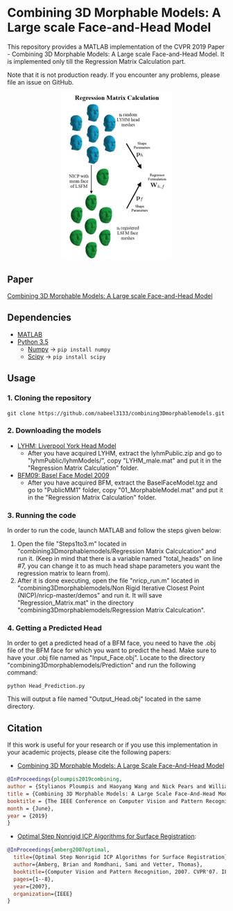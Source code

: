 # Combining 3D Morphable Models: A Large scale Face-and-Head Model
This repository provides a MATLAB implementation of the CVPR 2019 Paper - Combining 3D Morphable Models: A Large scale Face-and-Head Model. It is implemented only till the Regression Matrix Calculation part.

Note that it is not production ready. If you encounter any problems, please file an issue on GitHub.
<p align="center"><img width="50%" height="5%" src="images/main.jpg" /></p>

## Paper
[Combining 3D Morphable Models: A Large scale Face-and-Head Model](https://arxiv.org/abs/1903.03785)

## Dependencies
* [MATLAB](https://www.mathworks.com/downloads/)
* [Python 3.5](https://www.python.org/downloads/release/python-352/)
  - [Numpy](https://pypi.org/project/numpy/) -> ```pip install numpy```
  - [Scipy](https://pypi.org/project/scipy/) -> ```pip install scipy```

## Usage
### 1. Cloning the repository
```
git clone https://github.com/nabeel3133/combining3Dmorphablemodels.git
```

### 2. Downloading the models
- [LYHM: Liverpool York Head Model](https://www-users.cs.york.ac.uk/~nep/research/LYHM/)
  - After you have acquired LYHM, extract the lyhmPublic.zip and go to "lyhmPublic/lyhmModels/", copy "LYHM_male.mat" and put it in the "Regression Matrix Calculation" folder.
- [BFM09: Basel Face Model 2009](https://faces.dmi.unibas.ch/bfm/index.php?nav=1-1-0&id=details)
  - After you have acquired BFM, extract the BaselFaceModel.tgz and go to "PublicMM1" folder, copy "01_MorphableModel.mat" and put it in the "Regression Matrix Calculation" folder.
  
### 3. Running the code
In order to run the code, launch MATLAB and follow the steps given below:
1. Open the file "Steps1to3.m" located in "combining3Dmorphablemodels/Regression Matrix Calculcation" and run it. (Keep in mind that there is a variable named "total_heads" on line #7, you can change it to as much head shape parameters you want the regression matrix to learn from). 
2. After it is done executing, open the file "nricp_run.m" located in "combining3Dmorphablemodels/Non Rigid Iterative Closest Point (NICP)/nricp-master/demos" and run it. It will save "Regression_Matrix.mat" in the directory "combining3Dmorphablemodels/Regression Matrix Calculcation".

### 4. Getting a Predicted Head
In order to get a predicted head of a BFM face, you need to have the .obj file of the BFM face for which you want to predict the head. Make sure to have your .obj file named as "Input_Face.obj". Locate to the directory "combining3Dmorphablemodels/Prediction" and run the following command:
```
python Head_Prediction.py
```
This will output a file named "Output_Head.obj" located in the same directory.

## Citation
If this work is useful for your research or if you use this implementation in your academic projects, please cite the following papers:
- [Combining 3D Morphable Models: A Large Scale Face-And-Head Model](https://arxiv.org/abs/1903.03785)
```bibtex
@InProceedings{ploumpis2019combining,
author = {Stylianos Ploumpis and Haoyang Wang and Nick Pears and William A. P. Smith and Stefanos Zafeiriou},
title = {Combining 3D Morphable Models: A Large Scale Face-And-Head Model},
booktitle = {The IEEE Conference on Computer Vision and Pattern Recognition (CVPR)},
month = {June},
year = {2019}
}
```

- [Optimal Step Nonrigid ICP Algorithms for Surface Registration](https://gravis.dmi.unibas.ch/publications/2007/CVPR07_Amberg.pdf):
```bibtex
@InProceedings{amberg2007optimal,
  title={Optimal Step Nonrigid ICP Algorithms for Surface Registration},
  author={Amberg, Brian and Romdhani, Sami and Vetter, Thomas},
  booktitle={Computer Vision and Pattern Recognition, 2007. CVPR'07. IEEE Conference on},
  pages={1--8},
  year={2007},
  organization={IEEE}
}
```
